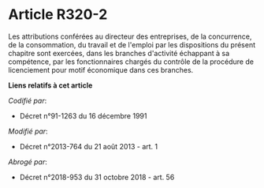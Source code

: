 # Article R320-2

Les attributions conférées au directeur des entreprises, de la concurrence, de la consommation, du travail et de l'emploi par
les dispositions du présent chapitre sont exercées, dans les branches d'activité échappant à sa compétence, par les
fonctionnaires chargés du contrôle de la procédure de licenciement pour motif économique dans ces branches.

**Liens relatifs à cet article**

_Codifié par_:

  - Décret n°91-1263 du 16 décembre 1991

_Modifié par_:

  - Décret n°2013-764 du 21 août 2013 - art. 1

_Abrogé par_:

  - Décret n°2018-953 du 31 octobre 2018 - art. 56
